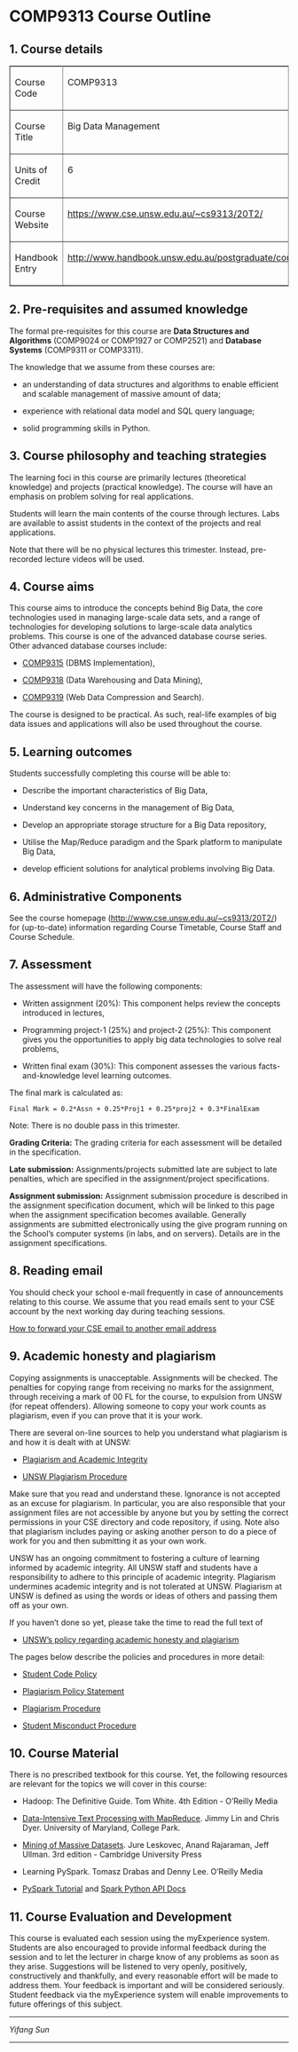 
<body class="article">
<div id="header">
<h1>COMP9313 Course Outline</h1>
<div id="toc">
</div>
</div>
<div id="content">
<div class="sect1">
<h2 id="_course_details">1. Course details</h2>
<div class="sectionbody">
<div class="tableblock">
<table rules="all"
width="90%"
frame="border"
cellspacing="0" cellpadding="4">
<col width="50%" />
<col width="50%" />
<tbody>
<tr>
<td align="left" valign="top"><p class="table">Course Code</p></td>
<td align="left" valign="top"><p class="table">COMP9313</p></td>
</tr>
<tr>
<td align="left" valign="top"><p class="table">Course Title</p></td>
<td align="left" valign="top"><p class="table">Big Data Management</p></td>
</tr>
<tr>
<td align="left" valign="top"><p class="table">Units of Credit</p></td>
<td align="left" valign="top"><p class="table">6</p></td>
</tr>
<tr>
<td align="left" valign="top"><p class="table">Course Website</p></td>
<td align="left" valign="top"><p class="table"><a href="https://www.cse.unsw.edu.au/~cs9313/20T2/">https://www.cse.unsw.edu.au/~cs9313/20T2/</a></p></td>
</tr>
<tr>
<td align="left" valign="top"><p class="table">Handbook Entry</p></td>
<td align="left" valign="top"><p class="table"><a href="http://www.handbook.unsw.edu.au/postgraduate/courses/current/COMP9313.html">http://www.handbook.unsw.edu.au/postgraduate/courses/current/COMP9313.html</a></p></td>
</tr>
</tbody>
</table>
</div>
</div>
</div>
<div class="sect1">
<h2 id="_pre_requisites_and_assumed_knowledge">2. Pre-requisites and assumed knowledge</h2>
<div class="sectionbody">
<div class="paragraph"><p>The formal pre-requisites for this course are <strong>Data Structures and Algorithms</strong> (COMP9024 or COMP1927 or COMP2521) and <strong>Database Systems</strong> (COMP9311 or COMP3311).</p></div>
<div class="paragraph"><p>The knowledge that we assume from these courses are:</p></div>
<div class="ulist"><ul>
<li>
<p>
an understanding of data structures and algorithms to enable efficient and scalable management of massive amount of data;
</p>
</li>
<li>
<p>
experience with relational data model and SQL query language;
</p>
</li>
<li>
<p>
solid programming skills in Python.
</p>
</li>
</ul></div>
</div>
</div>
<div class="sect1">
<h2 id="_course_philosophy_and_teaching_strategies">3. Course philosophy and teaching strategies</h2>
<div class="sectionbody">
<div class="paragraph"><p>The learning foci in this course are primarily lectures (theoretical knowledge) and projects (practical knowledge). The course will have an emphasis on problem solving for real applications.</p></div>
<div class="paragraph"><p>Students will learn the main contents of the course through lectures. Labs are available to assist students in the context of the projects and real applications.</p></div>
<div class="paragraph"><p>Note that there will be no physical lectures this trimester. Instead, pre-recorded lecture videos will be used.</p></div>
</div>
</div>
<div class="sect1">
<h2 id="_course_aims">4. Course aims</h2>
<div class="sectionbody">
<div class="paragraph"><p>This course aims to introduce the concepts behind Big Data, the core
technologies used in managing large-scale data sets, and a range of technologies for developing solutions to large-scale data analytics problems.
This course is one of the advanced database course series. Other advanced database courses include:</p></div>
<div class="ulist"><ul>
<li>
<p>
<a href="www.cse.unsw.edu.au/~cs9315">COMP9315</a> (DBMS Implementation),
</p>
</li>
<li>
<p>
<a href="www.cse.unsw.edu.au/~cs9318">COMP9318</a> (Data Warehousing and Data Mining),
</p>
</li>
<li>
<p>
<a href="www.cse.unsw.edu.au/~cs9319">COMP9319</a> (Web Data Compression and Search).
</p>
</li>
</ul></div>
<div class="paragraph"><p>The course is designed to be practical. As such, real-life examples of big data issues and applications will also be used throughout the course.</p></div>
</div>
</div>
<div class="sect1">
<h2 id="_learning_outcomes">5. Learning outcomes</h2>
<div class="sectionbody">
<div class="paragraph"><p>Students successfully completing this course will be able to:</p></div>
<div class="ulist"><ul>
<li>
<p>
Describe the important characteristics of Big Data,
</p>
</li>
<li>
<p>
Understand key concerns in the management of Big Data,
</p>
</li>
<li>
<p>
Develop an appropriate storage structure for a Big Data repository,
</p>
</li>
<li>
<p>
Utilise the Map/Reduce paradigm and the Spark platform to manipulate Big Data,
</p>
</li>
<li>
<p>
develop efficient solutions for analytical problems involving Big Data.
</p>
</li>
</ul></div>
</div>
</div>
<div class="sect1">
<h2 id="_administrative_components">6. Administrative Components</h2>
<div class="sectionbody">
<div class="paragraph"><p>See the course homepage (<a href="http://www.cse.unsw.edu.au/~cs9313/20T2/">http://www.cse.unsw.edu.au/~cs9313/20T2/</a>) for (up-to-date) information regarding Course Timetable, Course Staff and Course Schedule.</p></div>
</div>
</div>
<div class="sect1">
<h2 id="_assessment">7. Assessment</h2>
<div class="sectionbody">
<div class="paragraph"><p>The assessment will have the following components:</p></div>
<div class="ulist"><ul>
<li>
<p>
Written assignment (20%): This component helps review the concepts introduced in lectures,
</p>
</li>
<li>
<p>
Programming project-1 (25%) and project-2 (25%): This component gives you the opportunities to apply big data technologies to solve real problems,
</p>
</li>
<li>
<p>
Written final exam (30%): This component assesses the various facts-and-knowledge level learning outcomes.
</p>
</li>
</ul></div>
<div class="paragraph"><p>The final mark is calculated as:</p></div>
<div class="literalblock">
<div class="content">
<pre><code>Final Mark = 0.2*Assn + 0.25*Proj1 + 0.25*proj2 + 0.3*FinalExam</code></pre>
</div></div>
<div class="paragraph"><p>Note: There is no double pass in this trimester.</p></div>
<div class="paragraph"><p><strong>Grading Criteria:</strong> The grading criteria for each assessment will be detailed in the specification.</p></div>
<div class="paragraph"><p><strong>Late submission:</strong> Assignments/projects submitted late are subject to late penalties, which are specified in the assignment/project specifications.</p></div>
<div class="paragraph"><p><strong>Assignment submission:</strong> Assignment submission procedure is described in the assignment specification document, which will be linked to this page when the assignment specification becomes available. Generally assignments are submitted electronically using the give program running on the School&#8217;s computer systems (in labs, and on servers). Details are in the assignment specifications.</p></div>
</div>
</div>
<div class="sect1">
<h2 id="_reading_email">8. Reading email</h2>
<div class="sectionbody">
<div class="paragraph"><p>You should check your school e-mail frequently in case of announcements relating to this course. We assume that you read emails sent to your CSE account by the next working day during teaching sessions.</p></div>
<div class="paragraph"><p><a href="http://www.cse.unsw.edu.au/~cs9444/csemailfwd.html">How to forward your CSE email to another email address</a></p></div>
</div>
</div>
<div class="sect1">
<h2 id="_academic_honesty_and_plagiarism">9. Academic honesty and plagiarism</h2>
<div class="sectionbody">
<div class="paragraph"><p>Copying assignments is unacceptable. Assignments will be checked. The penalties for copying range from receiving no marks for the assignment, through receiving a mark of 00 FL for the course, to expulsion from UNSW (for repeat offenders). Allowing someone to copy your work counts as plagiarism, even if you can prove that it is your work.</p></div>
<div class="paragraph"><p>There are several on-line sources to help you understand what plagiarism is and how it is dealt with at UNSW:</p></div>
<div class="ulist"><ul>
<li>
<p>
<a href="https://student.unsw.edu.au/plagiarism">Plagiarism and Academic Integrity</a>
</p>
</li>
<li>
<p>
<a href="https://www.gs.unsw.edu.au/policy/documents/plagiarismprocedure.pdf">UNSW Plagiarism Procedure</a>
</p>
</li>
</ul></div>
<div class="paragraph"><p>Make sure that you read and understand these. Ignorance is not accepted as an excuse for plagiarism. In particular, you are also responsible that your assignment files are not accessible by anyone but you by setting the correct permissions in your CSE directory and code repository, if using. Note also that plagiarism includes paying or asking another person to do a piece of work for you and then submitting it as your own work.</p></div>
<div class="paragraph"><p>UNSW has an ongoing commitment to fostering a culture of learning informed by academic integrity.
All UNSW staff and students have a responsibility to adhere to this principle of academic integrity.
Plagiarism undermines academic integrity and is not tolerated at UNSW. Plagiarism at UNSW is
defined as using the words or ideas of others and passing them off as your own.</p></div>
<div class="paragraph"><p>If you haven&#8217;t done so yet, please take the time to read the full text of</p></div>
<div class="ulist"><ul>
<li>
<p>
<a href="https://student.unsw.edu.au/plagiarism">UNSW&#8217;s policy regarding academic honesty and plagiarism</a>
</p>
</li>
</ul></div>
<div class="paragraph"><p>The pages below describe the policies and procedures in more detail:</p></div>
<div class="ulist"><ul>
<li>
<p>
<a href="https://www.gs.unsw.edu.au/policy/documents/studentcodepolicy.pdf">Student Code Policy</a>
</p>
</li>
<li>
<p>
<a href="https://www.gs.unsw.edu.au/policy/documents/studentmisconductprocedures.pdf">Plagiarism Policy Statement</a>
</p>
</li>
<li>
<p>
<a href="https://www.gs.unsw.edu.au/policy/documents/plagiarismpolicy.pdf">Plagiarism Procedure</a>
</p>
</li>
<li>
<p>
<a href="https://www.gs.unsw.edu.au/policy/documents/plagiarismprocedure.pdf">Student Misconduct Procedure</a>
</p>
</li>
</ul></div>
</div>
</div>
<div class="sect1">
<h2 id="_course_material">10. Course Material</h2>
<div class="sectionbody">
<div class="paragraph"><p>There is no prescribed textbook for this course. Yet, the following resources are relevant for the topics we will cover in this course:</p></div>
<div class="ulist"><ul>
<li>
<p>
Hadoop: The Definitive Guide. Tom White. 4th Edition - O&#8217;Reilly Media
</p>
</li>
<li>
<p>
<a href="https://lintool.github.io/MapReduceAlgorithms/MapReduce-book-final.pdf">Data-Intensive Text Processing with MapReduce</a>. Jimmy Lin and Chris Dyer. University of Maryland, College Park.
</p>
</li>
<li>
<p>
<a href="http://www.mmds.org/">Mining of Massive Datasets</a>. Jure Leskovec, Anand Rajaraman, Jeff Ullman. 3rd edition - Cambridge University Press
</p>
</li>
<li>
<p>
Learning PySpark. Tomasz Drabas and Denny Lee. O&#8217;Reilly Media
</p>
</li>
<li>
<p>
<a href="https://www.tutorialspoint.com/pyspark/index.htm">PySpark Tutorial</a> and <a href="https://spark.apache.org/docs/latest/api/python/index.html">Spark Python API Docs</a>
</p>
</li>
</ul></div>
</div>
</div>
<div class="sect1">
<h2 id="_course_evaluation_and_development">11. Course Evaluation and Development</h2>
<div class="sectionbody">
<div class="paragraph"><p>This course is evaluated each session using the myExperience system. Students are also encouraged to provide informal feedback during the session and to let the lecturer in charge know of any problems as soon as they arise. Suggestions will be listened to very openly, positively, constructively and thankfully, and every reasonable effort will be made to address them. Your feedback is important and will be considered seriously. Student feedback via the myExperience system will enable improvements to future offerings of this subject.</p></div>
<hr />
<div class="paragraph"><p><em>Yifang Sun</em></p></div>
</div>
</div>
</div>
<div id="footnotes"><hr /></div>
<div id="footer">
</div>
</body>
</html>
